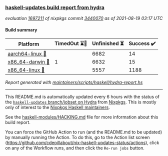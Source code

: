 ### [haskell-updates build report from hydra](https://hydra.nixos.org/jobset/nixpkgs/haskell-updates)
*evaluation [1697211](https://hydra.nixos.org/eval/1697211) of nixpkgs commit [3440070](https://github.com/NixOS/nixpkgs/commits/3440070b83ffdf2ecd787dfc5542374e9ad06ec0) as of 2021-08-19 03:17 UTC*
#### Build summary

 | Platform | TimedOut :hourglass::no_entry_sign: | Unfinished :hourglass_flowing_sand: | Success :heavy_check_mark: | 
 | --- | --- | --- | --- | 
 | [aarch64-linux :iphone:](https://hydra.nixos.org/eval/1697211?filter=.aarch64-linux) |  | 6682 | 14 | 
 | [x86_64-darwin :apple:](https://hydra.nixos.org/eval/1697211?filter=.x86_64-darwin) | 1 | 6632 | 15 | 
 | [x86_64-linux :penguin:](https://hydra.nixos.org/eval/1697211?filter=.x86_64-linux) |  | 5557 | 1188 | 
*Report generated with [maintainers/scripts/haskell/hydra-report.hs](https://github.com/NixOS/nixpkgs/blob/haskell-updates/maintainers/scripts/haskell/hydra-report.sh)*


----------------------------------------------------------------------

This README.md is automatically updated every 6 hours with the status of the
[`haskell-updates` branch/jobset on Hydra](https://hydra.nixos.org/jobset/nixpkgs/haskell-updates)
from [Nixpkgs](https://github.com/NixOS/nixpkgs).  This is mostly only of
interest to the [Nixpkgs Haskell maintainers](https://github.com/orgs/NixOS/teams/haskell).

See the
[haskell-modules/HACKING.md](https://github.com/NixOS/nixpkgs/blob/haskell-updates/pkgs/development/haskell-modules/HACKING.md)
file for more information about this build report.

You can force the GitHub Action to run (and the README.md to be updated) by
manually running the Action.  To do this, go to the Action list screen
(https://github.com/cdepillabout/nix-haskell-updates-status/actions),
click on any of the Workflow runs, and then click the `Re-run jobs` button.

